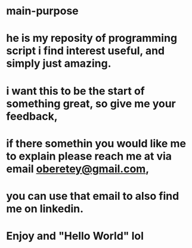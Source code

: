 # main-purpose
# he is my reposity of programming script i find interest useful, and simply just amazing.
# i want this to be the start of something great,  so give me your feedback, 
# if there somethin you would like me to explain please reach me at via email oberetey@gmail.com, 
# you can use that email to also find me on linkedin.
# Enjoy and "Hello World" lol
